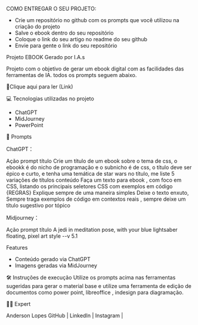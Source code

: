 COMO ENTREGAR O SEU PROJETO:
- Crie um repositório no github com os prompts que você utilizou na criação do projeto
- Salve o ebook dentro do seu repositório
- Coloque o link do seu artigo no readme do seu github
- Envie para gente o link do seu repositório



Projeto EBOOK Gerado por I.A.s

Projeto com o objetivo de gerar um ebook digital com as facilidades das ferramentas de IA. todos os prompts seguem abaixo.

📕Clique aqui para ler (Link)

💻 Tecnologias utilizadas no projeto
- ChatGPT
- MidJourney
- PowerPoint

🧠 Prompts

ChatGPT：

Ação	prompt
título	Crie um título de um ebook sobre o tema de css, o ebookk é do nicho de programação e o subnicho é de css, o título deve ser épico e curto, e tenha uma temática de star wars no título, me liste 5 variações de títulos
conteúdo	Faça um texto para ebook , com foco em CSS, listando os principais seletores CSS com exemplos em código {REGRAS} Explique sempre de uma maneira simples Deixe o texto enxuto, Sempre traga exemplos de código em contextos reais , sempre deixe um título sugestivo por tópico

Midjourney：

Ação	prompt
título	A jedi in meditation pose, with your blue lightsaber floating, pixel art style --v 5.1


Features
- Conteúdo gerado via ChatGPT
- Imagens geradas via MidJourney

🛠️ Instruções de execução
Utilize os prompts acima nas ferramentas sugeridas para gerar o material base e utilize uma ferramenta de edição de documentos como power point, libreoffice , indesign para diagramação.

👨‍💻 Expert

Anderson Lopes
    GitHub |  LinkedIn  |  Instagram  | 
